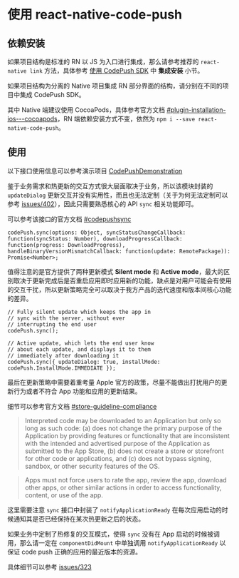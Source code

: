# 使用 react-native-code-push

## 依赖安装

如果项目结构是标准的 RN 以 JS 为入口进行集成，那么请参考推荐的 `react-native link` 方法，具体参考 [使用 CodePush SDK](./usage-sdk.md) 中 __集成安装__ 小节。

如果项目结构为分离的 Native 项目集成 RN 部分界面的结构，请分别在不同的项目中集成 CodePush SDK。

其中 Native 端建议使用 CocoaPods，具体参考官方文档 [#plugin-installation-ios---cocoapods](https://github.com/Microsoft/react-native-code-push/blob/master/docs/setup-ios.md#plugin-installation-ios---cocoapods)，RN 端依赖安装方式不变，依然为 `npm i --save react-native-code-push`。

## 使用

以下接口使用信息可以参考演示项目 [CodePushDemonstration](https://github.com/L-Jovi/exer-ios/tree/master/CodePushDemonstration)

鉴于业务需求和热更新的交互方式很大层面取决于业务，所以该模块封装的 `updateDialog` 更新交互并没有实用性，而且也无法定制（关于为何无法定制可以参考 [issues/402](https://github.com/Microsoft/react-native-code-push/issues/402)），因此只需要熟悉核心的 API `sync` 相关功能即可。

可以参考该接口的官方文档 [#codepushsync](https://github.com/Microsoft/react-native-code-push/blob/master/docs/api-js.md#codepushsync)

```
codePush.sync(options: Object, syncStatusChangeCallback: function(syncStatus: Number), downloadProgressCallback: function(progress: DownloadProgress), handleBinaryVersionMismatchCallback: function(update: RemotePackage)): Promise<Number>;
```

值得注意的是官方提供了两种更新模式 __Silent mode__ 和 __Active mode__，最大的区别取决于更新完成后是否重启应用即时应用新的功能，缺点是对用户可能会有使用的交互干扰，所以更新策略完全可以取决于我方产品的迭代速度和版本间核心功能的差异。

```
// Fully silent update which keeps the app in
// sync with the server, without ever
// interrupting the end user
codePush.sync();

// Active update, which lets the end user know
// about each update, and displays it to them
// immediately after downloading it	
codePush.sync({ updateDialog: true, installMode: codePush.InstallMode.IMMEDIATE });
```

最后在更新策略中需要着重考量 Apple 官方的政策，尽量不能做出打扰用户的更新行为或者不符合 App 功能和应用的更新结果。

细节可以参考官方文档 [#store-guideline-compliance](https://github.com/Microsoft/react-native-code-push#store-guideline-compliance)

> Interpreted code may be downloaded to an Application but only so long as such code: (a) does not change the primary purpose of the Application by providing features or functionality that are inconsistent with the intended and advertised purpose of the Application as submitted to the App Store, (b) does not create a store or storefront for other code or applications, and (c) does not bypass signing, sandbox, or other security features of the OS.

> Apps must not force users to rate the app, review the app, download other apps, or other similar actions in order to access functionality, content, or use of the app.

这里需要注意 `sync` 接口中封装了 `notifyApplicationReady` 在每次应用启动的时候通知其是否已经保持在某次热更新之后的状态。

如果业务中定制了热修复的交互模式，使得 `sync` 没有在 App 启动的时候被调用，那么请一定在 `componentDidMount` 中单独调用 `notifyApplicationReady` 以保证 code push 正确的应用的最近版本的资源。

具体细节可以参考 [issues/323](https://github.com/Microsoft/react-native-code-push/issues/323)